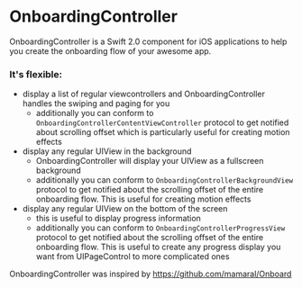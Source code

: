 # OnboardingController

OnboardingController is a Swift 2.0 component for iOS applications to help you create the onboarding flow of your awesome app.


### It's flexible:
- display a list of regular viewcontrollers and OnboardingController handles the swiping and paging for you
    - additionally you can conform to `OnboardingControllerContentViewController` protocol to get notified about scrolling offset which is particularly useful for creating motion effects
- display any regular UIView in the background
    - OnboardingController will display your UIView as a fullscreen background
    - additionally you can conform to `OnboardingControllerBackgroundView` protocol to get notified about the scrolling offset of the entire onboarding flow. This is useful for creating motion effects
- display any regular UIView on the bottom of the screen
    - this is useful to display progress information
    - additionally you can conform to `OnboardingControllerProgressView` protocol to get notified about the scrolling offset of the entire onboarding flow. This is useful to create any progress display you want from UIPageControl to more complicated ones

OnboardingController was inspired by https://github.com/mamaral/Onboard

